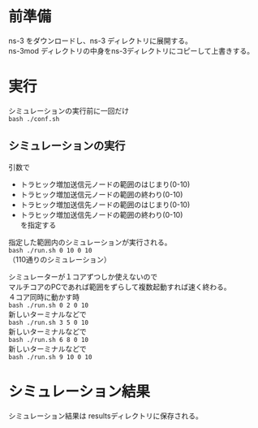 # 前準備

ns-3 をダウンロードし、ns-3 ディレクトリに展開する。  
ns-3mod ディレクトリの中身をns-3ディレクトリにコピーして上書きする。

# 実行
シミュレーションの実行前に一回だけ  
`bash ./conf.sh `

## シミュレーションの実行
引数で  
- トラヒック増加送信元ノードの範囲のはじまり(0-10)
- トラヒック増加送信元ノードの範囲の終わり(0-10)
- トラヒック増加送信先ノードの範囲のはじまり(0-10)
- トラヒック増加送信先ノードの範囲の終わり(0-10)  
を指定する

指定した範囲内のシミュレーションが実行される。   
`bash ./run.sh 0 10 0 10`  
（110通りのシミュレーション）

シミュレーターが１コアずつしか使えないので  
マルチコアのPCであれば範囲をずらして複数起動すれば速く終わる。  
４コア同時に動かす時  
`bash ./run.sh 0 2 0 10`  
新しいターミナルなどで  
`bash ./run.sh 3 5 0 10`  
新しいターミナルなどで  
`bash ./run.sh 6 8 0 10`  
新しいターミナルなどで  
`bash ./run.sh 9 10 0 10`  

# シミュレーション結果
シミュレーション結果は resultsディレクトリに保存される。

